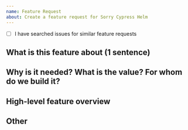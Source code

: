 ```yaml
---
name: Feature Request
about: Create a feature request for Sorry Cypress Helm
---
```


- [ ] I have searched issues for similar feature requests

## What is this feature about (1 sentence)

## Why is it needed? What is the value? For whom do we build it?

## High-level feature overview

## Other
